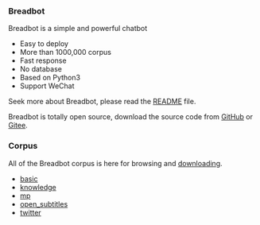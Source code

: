 ### Breadbot

Breadbot is a simple and powerful chatbot

* Easy to deploy
* More than 1000,000 corpus
* Fast response
* No database
* Based on Python3
* Support WeChat

Seek more about Breadbot, please read the [README](https://github.com/ideamark/breadbot/blob/master/README.md) file.

Breadbot is totally open source, download the source code from [GitHub](https://github.com/ideamark/breadbot) or [Gitee](https://gitee.com/ideamark/breadbot).

### Corpus

All of the Breadbot corpus is here for browsing and [downloading](https://github.com/ideamark/ideamark.github.io).

* [basic](basic/index.md)
* [knowledge](knowledge/index.md)
* [mp](mp/index.md)
* [open_subtitles](open_subtitles/index.md)
* [twitter](twitter/index.md)
